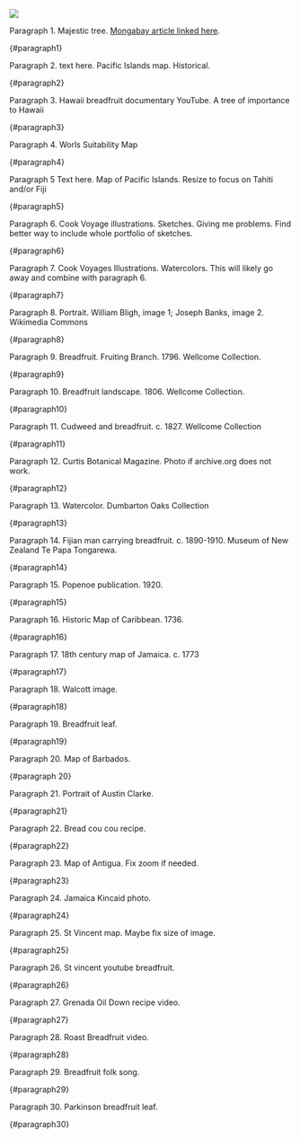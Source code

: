 <a href="https://www.juncture-digital.org"><img src="https://juncture-digital.github.io/juncture/static/images/ve-button.png"></a>

<param ve-config
 title="The Breadfruit's Journey from Pacific Origins to Caribbean Belonging"
 source-image="https://upload.wikimedia.org/wikipedia/commons/9/93/Breadfruit_1.jpg"
 banner="https://upload.wikimedia.org/wikipedia/commons/7/7d/Breadfruit_artocarpus_altilis_%283591096448%29.jpg"
 author="Elaine Savory"
 layout="vertical">

Paragraph 1. Majestic tree. [Mongabay article linked here](https://news.mongabay.com/2023/07/breadfruit-a-starchy-delicious-climate-and-biodiversity-solution/).
<param ve-image url="breadfruitMongabay.jpg" fit="contain" title="A breadfruit tree in Southeast Asia" attribution="Pixabay" license="public domain">
{#paragraph1}

Paragraph 2. text here.  Pacific Islands map. Historical.
<param ve-image url="https://iiif-prod.nypl.org/index.php?id=1404034&t=g" title="Map of Pacific Islands, 1816." attribution="New York Public Library" license="public domain">
{#paragraph2}

Paragraph 3. Hawaii breadfruit documentary YouTube. A tree of importance to Hawaii
<param ve-video vid="Vb8_f1K6FZA" fit="contain">
{#paragraph3}

Paragraph 4. Worls Suitability Map
<param ve-image url="worldSuitabilityMap.png" fit="contain" title="World Suitability Map" attribution="Mausio et al. 2020" license="https://creativecommons.org/licenses/by/4.0/">
{#paragraph4}

Paragraph 5 Text here. Map of Pacific Islands. Resize to focus on Tahiti and/or Fiji
<param ve-map center="-17.383881, 177.113873" zoom=4>
{#paragraph5}

Paragraph 6. Cook Voyage illustrations. Sketches. Giving me problems. Find better way to include whole portfolio of sketches.
<param ve-image url="Parkinson1.jpg" title="Parkinson illustrations from Cook Voyage, 1768-1771" attribution="Natural History Museum, London" license="public domain">
{#paragraph6}

Paragraph 7. Cook Voyages Illustrations. Watercolors. This will likely go away and combine with paragraph 6.
<param ve-image url="ParkinsonWater.jpg" title="Parkinson Water Color from Cook First Voyage, 1768-1771" attribution="Natural History Museum, London" fi="contain" license="public domain">
{#paragraph7}

Paragraph 8. Portrait. William Bligh, image 1; Joseph Banks, image 2. Wikimedia Commons
<param ve-image url="https://upload.wikimedia.org/wikipedia/commons/9/9c/William_Bligh%2C_1791.jpg" title="Portrait of Rear Admiral Captain William Bligh, 1791." fit="contain" attribution="Wikimedia Commons" license="public domain">
<param ve-image url="https://upload.wikimedia.org/wikipedia/commons/6/6e/Joseph_Banks_1773_Reynolds.jpg" title="Portrait of Sir Joseph Banks, 1733." fit="contain" attribution="Wikimedia Commons" license="public domain">
{#paragraph8}

Paragraph 9. Breadfruit. Fruiting Branch. 1796. Wellcome Collection.
<param ve-image url="https://iiif.wellcomecollection.org/image/V0044288/full/full/0/default.jpg" title="Fruiting Branch. Coloured etching by J. Pass, c. 1796, after J. Ihle." attribution="Wellcome Collection" license="public domain" fit="contain">
{#paragraph9}

Paragraph 10. Breadfruit landscape. 1806. Wellcome Collection.
<param ve-image url="https://iiif.wellcomecollection.org/image/V0043227/full/full/0/default.jpg" title="Breadfruit Landscape. Coloured aquatint by W. Daniell, c. 1809, after himself." attribution="Wellcome Collection" license="public domain" fit="contain">
{#paragraph10}

Paragraph 11. Cudweed and breadfruit. c. 1827. Wellcome Collection
<param ve-image url="cudweedAndBreadfruit.jpg" fit="contain" title="Mandrake, Cudweed, and Breadfruit, c. 1827" attribution="Wellcome Collection" license="public domain">
{#paragraph11}

Paragraph 12. Curtis Botanical Magazine. Photo if archive.org does not work.
<param ve-iframe src="https://archive.org/details/mobot31753002721287/page/2869/mode/2up?view=theater">
{#paragraph12}

Paragraph 13. Watercolor. Dumbarton Oaks Collection
<param ve-image url="breadfruitDO.jpg" title="Breadfruit botanical illustration. Watercolor. Album of watercolors of Asian fruits and flowers, between 1798 and 1850?" fit="contain" attribution="Dumbarton Oaks">
{#paragraph13}

Paragraph 14. Fijian man carrying breadfruit. c. 1890-1910. Museum of New Zealand Te Papa Tongarewa.
<param ve-image url="fijianMan.jpg" title="Fijian Man carrying breadfruit c. 1890-1910" fit=contain attribution="Museum of New Zealand Te Papa Tongarewa" license="public domain">
{#paragraph14}

Paragraph 15. Popenoe publication. 1920.
<param ve-iframe src="https://archive.org/details/manualoftropical00poperich/page/406/mode/2up?view=theater">
{#paragraph15}

Paragraph 16. Historic Map of Caribbean. 1736.
<param ve-image url="https://iiif-prod.nypl.org/index.php?id=1630435&t=v" title="Map of West Indies, 1736" attribution="New York Public Library" license="public domain">
{#paragraph16}

Paragraph 17. 18th century map of Jamaica. c. 1773
<param ve-image url="https://tile.loc.gov/image-services/iiif/service:gmd:gmd4:g4960:g4960:ar192800/full/pct:25/0/default.jpg" title="Map of the island of Jamaica c. 1770" fit="contain" attribution="Library of Congress" license="public domain">
{#paragraph17}

Paragraph 18. Walcott image.
<param ve-image url="https://upload.wikimedia.org/wikipedia/commons/a/af/Derek_Walcott.jpg" title="Photograph of Derek Walcott" fit="contain" attribution="Bert Nienhuis, Wikimedia Commons" license="https://creativecommons.org/licenses/by-sa/3.0/deed.en">
{#paragraph18}

Paragraph 19. Breadfruit leaf.
<param ve-image url="https://upload.wikimedia.org/wikipedia/commons/9/9f/Starr-130316-2537-Artocarpus_altilis-leaves-Huelo-Maui_%2825207536705%29.jpg" fit="contain" title="Leaf of breadfruit." attribution="Forest and Kim Starr, Wikimedia Commons" license="https://creativecommons.org/licenses/by/3.0/">
{#paragraph19}

Paragraph 20. Map of Barbados.
<param ve-image url="https://tile.loc.gov/image-services/iiif/service:gmd:gmd5:g5140:g5140:ct002725/full/pct:25/0/default.jpg" title="Map of Barbados, Library of Congress, 1980" fit="contain" attribution="Library of Congress" license="public domain">
{#paragraph 20}

Paragraph 21. Portrait of Austin Clarke.
<param ve-image url="https://upload.wikimedia.org/wikipedia/commons/7/7f/Austin_Clarke.jpg" title="Austin Clarke speaking at event." fit="contain" attribution="Andrew Currie, Wikimedia Commons" license="https://creativecommons.org/licenses/by/2.0/deed.en">
{#paragraph21}

Paragraph 22. Bread cou cou recipe.
<param ve-video vid="b68OdOa1nX0" fit="contain">
{#paragraph22}

Paragraph 23. Map of Antigua. Fix zoom if needed.
<param ve-map center="17.321238, -61.799933" zoom=4>
{#paragraph23}

Paragraph 24. Jamaica Kincaid photo.
<param ve-image url="https://upload.wikimedia.org/wikipedia/commons/f/f9/Jamaica_Kincaid.jpg" title="Jamaica Kincaid speaking at the Göteborg Book Fair in September 2019." fit="contain" attribution="Vogler, Wikimedia Commons" license="https://creativecommons.org/licenses/by-sa/4.0/deed.en">
{#paragraph24}

Paragraph 25. St Vincent map. Maybe fix size of image.
<param ve-image url="https://www.cia.gov/the-world-factbook/static/maps/VC-map.jpg" title="Map of St. Vincent" fit="contain" attribution="Central Intelligence Agency" license="public domain">
{#paragraph25}

Paragraph 26. St vincent youtube breadfruit.
<param ve-video vid="hgbfPEbH8nE" fit="contain">
{#paragraph26}

Paragraph 27. Grenada Oil Down recipe video.
<param ve-video vid="Xc-vzkFGZDo" fit="contain">
{#paragraph27}

Paragraph 28. Roast Breadfruit video.
<param ve-video vid="eYVWuXKEwDs" fit="contain">
{#paragraph28}

Paragraph 29. Breadfruit folk song.
<param ve-video vid="fyhtP_IQPsA" fit="contain">
{#paragraph29}

Paragraph 30. Parkinson breadfruit leaf.
<param ve-image url=Parkinson5.jpg" title="Parkinson leaf sketch, Cook Voyages 1768-1771." fit="contain" attribution="Natural History Museum, London" license="public domain">
{#paragraph30}
